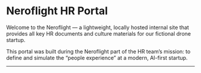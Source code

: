 # Neroflight HR Portal

Welcome to the Neroflight — a lightweight, locally hosted internal site that provides all key HR documents and culture materials for our fictional drone startup.

This portal was built during the Neroflight part of the HR team’s mission: to define and simulate the “people experience” at a modern, AI-first startup.

---
